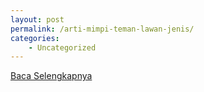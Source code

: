 ```yaml
---
layout: post
permalink: /arti-mimpi-teman-lawan-jenis/
categories:
    - Uncategorized
---
```


[Baca Selengkapnya](/05)